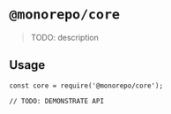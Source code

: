 # `@monorepo/core`

> TODO: description

## Usage

```
const core = require('@monorepo/core');

// TODO: DEMONSTRATE API
```
